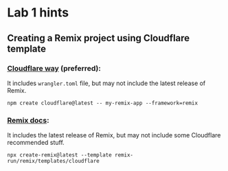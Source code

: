 # Lab 1 hints

## Creating a Remix project using Cloudflare template

### [Cloudflare way](https://developers.cloudflare.com/pages/framework-guides/deploy-a-remix-site/#setting-up-a-new-project) (preferred):

It includes `wrangler.toml` file, but may not include the latest release of Remix.

```
npm create cloudflare@latest -- my-remix-app --framework=remix
```

### [Remix docs](https://remix.run/docs/en/main/guides/templates#official-templates):

It includes the latest release of Remix, but may not include some Cloudflare recommended stuff.

```
npx create-remix@latest --template remix-run/remix/templates/cloudflare
```
